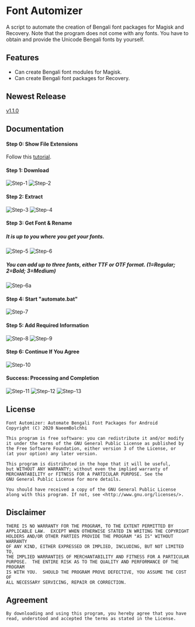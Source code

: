 # Font Automizer
A script to automate the creation of Bengali font packages for Magisk and Recovery.
Note that the program does not come with any fonts. You have to obtain and provide the Unicode Bengali fonts by yourself.

## Features
* Can create Bengali font modules for Magisk.
* Can create Bengali font packages for Recovery.

## Newest Release
[v1.1.0](https://github.com/NaeemBolchhi/FontAutomizer/releases)

## Documentation
#### Step 0: Show File Extensions
Follow this [tutorial](https://www.howtogeek.com/205086/beginner-how-to-make-windows-show-file-extensions/).
#### Step 1: Download
![Step-1](https://user-images.githubusercontent.com/42773187/82299622-9086e780-99d7-11ea-9f52-a2fda5078ba0.png)
![Step-2](https://user-images.githubusercontent.com/42773187/82299629-941a6e80-99d7-11ea-916b-46c1d389ca33.png)
#### Step 2: Extract
![Step-3](https://user-images.githubusercontent.com/42773187/82299633-94b30500-99d7-11ea-92db-bd4f9096a564.png)
![Step-4](https://user-images.githubusercontent.com/42773187/82299635-954b9b80-99d7-11ea-95a7-dff09ed5e59f.png)
#### Step 3: Get Font & Rename
##### It is up to you where you get your fonts.
![Step-5](https://user-images.githubusercontent.com/42773187/82299637-95e43200-99d7-11ea-9c20-29333b86c960.png)
![Step-6](https://user-images.githubusercontent.com/42773187/82299641-967cc880-99d7-11ea-892f-d38c2105c982.png)
##### You can add up to three fonts, either TTF or OTF format. (1=Regular; 2=Bold; 3=Medium)
![Step-6a](https://user-images.githubusercontent.com/42773187/82301096-941b6e00-99d9-11ea-9ad9-dc7ec2a17e12.png)
#### Step 4: Start "automate.bat"
![Step-7](https://user-images.githubusercontent.com/42773187/82299643-97155f00-99d7-11ea-8e65-c29c5cf7eb7a.png)
#### Step 5: Add Required Information
![Step-8](https://user-images.githubusercontent.com/42773187/82299644-97adf580-99d7-11ea-8d18-501fa8d0f06b.png)
![Step-9](https://user-images.githubusercontent.com/42773187/82299647-98468c00-99d7-11ea-9b5a-d153eb98b670.png)
#### Step 6: Continue If You Agree
![Step-10](https://user-images.githubusercontent.com/42773187/82302900-0d1bc500-99dc-11ea-9015-bf5896597cc5.png)
#### Success: Processing and Completion
![Step-11](https://user-images.githubusercontent.com/42773187/82299649-98df2280-99d7-11ea-9704-8dd98a30bb58.png)
![Step-12](https://user-images.githubusercontent.com/42773187/82299652-9977b900-99d7-11ea-8aa2-d6679f51e16c.png)
![Step-13](https://user-images.githubusercontent.com/42773187/82301821-9b8f4700-99da-11ea-8568-aef22f6ad06e.png)

## License

    Font Automizer: Automate Bengali Font Packages for Android
    Copyright (C) 2020 NaeemBolchhi

    This program is free software: you can redistribute it and/or modify
    it under the terms of the GNU General Public License as published by
    the Free Software Foundation, either version 3 of the License, or
    (at your option) any later version.

    This program is distributed in the hope that it will be useful,
    but WITHOUT ANY WARRANTY; without even the implied warranty of
    MERCHANTABILITY or FITNESS FOR A PARTICULAR PURPOSE. See the
    GNU General Public License for more details.

    You should have received a copy of the GNU General Public License
    along with this program. If not, see <http://www.gnu.org/licenses/>.

## Disclaimer

    THERE IS NO WARRANTY FOR THE PROGRAM, TO THE EXTENT PERMITTED BY
    APPLICABLE LAW.  EXCEPT WHEN OTHERWISE STATED IN WRITING THE COPYRIGHT
    HOLDERS AND/OR OTHER PARTIES PROVIDE THE PROGRAM "AS IS" WITHOUT WARRANTY
    OF ANY KIND, EITHER EXPRESSED OR IMPLIED, INCLUDING, BUT NOT LIMITED TO,
    THE IMPLIED WARRANTIES OF MERCHANTABILITY AND FITNESS FOR A PARTICULAR
    PURPOSE.  THE ENTIRE RISK AS TO THE QUALITY AND PERFORMANCE OF THE PROGRAM
    IS WITH YOU.  SHOULD THE PROGRAM PROVE DEFECTIVE, YOU ASSUME THE COST OF
    ALL NECESSARY SERVICING, REPAIR OR CORRECTION.
    
## Agreement

    By downloading and using this program, you hereby agree that you have
    read, understood and accepted the terms as stated in the License.
